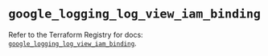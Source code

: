 # `google_logging_log_view_iam_binding`

Refer to the Terraform Registry for docs: [`google_logging_log_view_iam_binding`](https://registry.terraform.io/providers/hashicorp/google-beta/6.36.1/docs/resources/google_logging_log_view_iam_binding).
